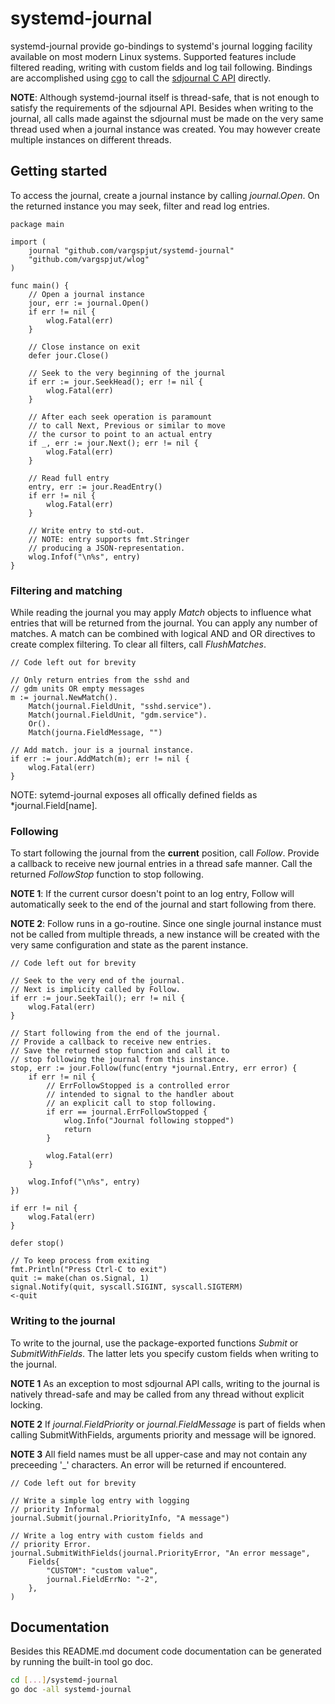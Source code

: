 # systemd-journal

systemd-journal provide go-bindings to systemd's journal logging facility available on most modern Linux systems. Supported features include filtered reading, writing with custom fields and log tail following. Bindings are accomplished using [cgo](https://golang.org/cmd/cgo/) to call the [sdjournal C API](https://www.freedesktop.org/software/systemd/man/sd-journal.html) directly.


**NOTE**: Although systemd-journal itself is thread-safe, that is not enough to satisfy the requirements of the sdjournal API. Besides when writing to the journal, all calls made against the sdjournal must be made on the very same thread used when a journal instance was created. You may however create multiple instances on different threads.

## Getting started
To access the journal, create a journal instance by calling *journal.Open*. On the returned instance you may seek, filter and read log entries.

```golang
package main

import (
    journal "github.com/vargspjut/systemd-journal"
    "github.com/vargspjut/wlog"
)

func main() {
    // Open a journal instance
    jour, err := journal.Open()
    if err != nil {
        wlog.Fatal(err)
    }

    // Close instance on exit
    defer jour.Close()

    // Seek to the very beginning of the journal
    if err := jour.SeekHead(); err != nil {
        wlog.Fatal(err)
    }
    
    // After each seek operation is paramount
    // to call Next, Previous or similar to move
    // the cursor to point to an actual entry
    if _, err := jour.Next(); err != nil {
        wlog.Fatal(err)
    }

    // Read full entry
    entry, err := jour.ReadEntry()
    if err != nil {
        wlog.Fatal(err)
    }

    // Write entry to std-out.
    // NOTE: entry supports fmt.Stringer
    // producing a JSON-representation.
    wlog.Infof("\n%s", entry)
}
```

### Filtering and matching
While reading the journal you may apply *Match* objects to influence what entries that will be returned from the journal. You can apply any number of matches. A match can be combined with logical AND and OR directives to create complex filtering. To clear all filters, call *FlushMatches*.

```golang
// Code left out for brevity

// Only return entries from the sshd and
// gdm units OR empty messages
m := journal.NewMatch().
    Match(journal.FieldUnit, "sshd.service").
    Match(journal.FieldUnit, "gdm.service").
    Or().
    Match(journa.FieldMessage, "")

// Add match. jour is a journal instance.
if err := jour.AddMatch(m); err != nil {
    wlog.Fatal(err)
}
```
NOTE: sytemd-journal exposes all offically defined fields as *journal.Field[name].

### Following
To start following the journal from the **current** position, call *Follow*. Provide a callback to receive new journal entries in a thread safe manner. Call the returned *FollowStop* function to stop following.

**NOTE 1**: If the current cursor doesn't point to an log entry, Follow will automatically seek to the end of the journal and start following from there.

**NOTE 2**: Follow runs in a go-routine. Since one single journal instance must not be called from multiple threads, a new instance will be created with the very same configuration and state as the parent instance.

```golang
// Code left out for brevity

// Seek to the very end of the journal.
// Next is implicity called by Follow.
if err := jour.SeekTail(); err != nil {
    wlog.Fatal(err)
}

// Start following from the end of the journal. 
// Provide a callback to receive new entries. 
// Save the returned stop function and call it to 
// stop following the journal from this instance.
stop, err := jour.Follow(func(entry *journal.Entry, err error) {
    if err != nil {
        // ErrFollowStopped is a controlled error
        // intended to signal to the handler about
        // an explicit call to stop following.
        if err == journal.ErrFollowStopped {
            wlog.Info("Journal following stopped")
            return
        }

        wlog.Fatal(err)
    }

    wlog.Infof("\n%s", entry)
})

if err != nil {
    wlog.Fatal(err)
}

defer stop()

// To keep process from exiting
fmt.Println("Press Ctrl-C to exit")
quit := make(chan os.Signal, 1)
signal.Notify(quit, syscall.SIGINT, syscall.SIGTERM)
<-quit
```

### Writing to the journal
To write to the journal, use the package-exported functions *Submit* or *SubmitWithFields*. The latter lets you specify custom fields when writing to the journal.

**NOTE 1** As an exception to most sdjournal API calls, writing to the journal is natively thread-safe and may be called from any thread without explicit locking.

**NOTE 2** If *journal.FieldPriority* or *journal.FieldMessage* is part of fields when calling SubmitWithFields, arguments priority and message will be ignored. 

**NOTE 3** All field names must be all upper-case and may not contain any preceeding '_' characters. An error will be returned if encountered.

```golang
// Code left out for brevity

// Write a simple log entry with logging
// priority Informal
journal.Submit(journal.PriorityInfo, "A message")

// Write a log entry with custom fields and
// priority Error.
journal.SubmitWithFields(journal.PriorityError, "An error message",
    Fields{
        "CUSTOM": "custom value",
        journal.FieldErrNo: "-2",
    },
)
```

## Documentation
Besides this README.md document code documentation can be generated by running the built-in tool go doc.

```bash
cd [...]/systemd-journal
go doc -all systemd-journal
```